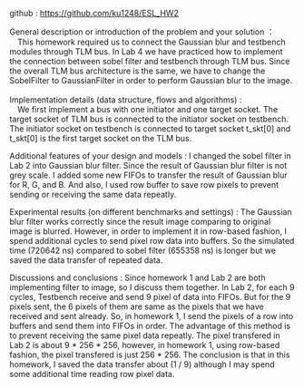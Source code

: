 github : https://github.com/ku1248/ESL_HW2

General description or introduction of the problem and your solution ：<br>
&emsp;This homework required us to connect the Gaussian blur and testbench modules through TLM bus. In Lab 4 we have practiced how to implement the connection between sobel filter and testbench through TLM bus. Since the overall TLM bus architecture is the same, we have to change the SobelFilter to GaussianFilter in order to perform Gaussian blur to the image.<br>
<br>
Implementation details (data structure, flows and algorithms) :<br>
&emsp;We first implement a bus with one initiator and one target socket. The target socket of TLM bus is connected to the initiator socket on testbench. The initiator socket on testbench is connected to target socket t_skt[0] and t_skt[0] is the first target socket on the TLM bus.

Additional features of your design and models :
  I changed the sobel filter in Lab 2 into Gaussian blur filter. Since the result of Gaussian blur filter is not grey scale. I added some new FIFOs to transfer the result of Gaussian blur for R, G, and B. And also, I used row buffer to save row pixels to prevent sending or receiving the same data repeatly.

Experimental results (on different benchmarks and settings) :
  The Gaussian blur filter works correctly since the result image comparing to original image is blurred. However, in order to implement it in row-based fashion, I spend additional cycles to send pixel row data into buffers. So the simulated time (720642 ns) compared to sobel filter (655358 ns) is longer but we saved the data transfer of repeated data.

Discussions and conclusions :
  Since homework 1 and Lab 2 are both implementing filter to image, so I discuss them together. In Lab 2, for each 9 cycles, Testbench receive and send 9 pixel of data into FIFOs. But for the 9 pixels sent, the 6 pixels of them are same as the pixels that we have received and sent already. So, in homework 1, I send the pixels of a row into buffers and send them into FIFOs in order. The advantage of this method is to prevent receiving the same pixel data repeatly. The pixel transfered in Lab 2 is about 9 * 256 * 256, however, in homework 1, using row-based fashion, the pixel transfered is just 256 * 256. The conclusion is that in this homework, I saved the data transfer about (1 / 9) although I may spend some additional time reading row pixel data.
